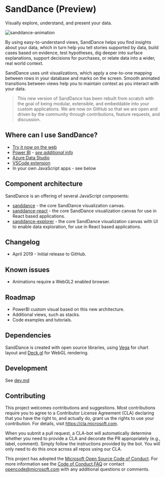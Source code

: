 # SandDance (Preview)

Visually explore, understand, and present your data.

![sanddance-animation](https://user-images.githubusercontent.com/11507384/54236654-52d42800-44d1-11e9-859e-6c5d297a46d2.gif)

By using easy-to-understand views, SandDance helps you find insights about your data, which in turn help you tell stories supported by data, build cases based on evidence, test hypotheses, dig deeper into surface explanations, support decisions for purchases, or relate data into a wider, real world context.

SandDance uses unit visualizations, which apply a one-to-one mapping between rows in your database and marks on the screen.
Smooth animated transitions between views help you to maintain context as you interact with your data.

> This new version of SandDance has been rebuilt from scratch with the goal of being modular, extensible, and embeddable into your custom applications. We are now on GitHub so that we are open and driven by the community through contributions, feature requests, and discussion.

## Where can I use SandDance?
* [Try it now on the web](https://microsoft.github.io/SandDance/app/)
* [Power BI](https://appsource.microsoft.com/en-us/product/power-bi-visuals/WA200000430) - [*see additional info*](https://github.com/microsoft/SandDance/blob/master/powerbi.md)
* [Azure Data Studio](https://docs.microsoft.com/en-us/sql/azure-data-studio/sanddance-extension?view=sql-server-2017)
* [VSCode extension](https://marketplace.visualstudio.com/items?itemName=msrvida.vscode-sanddance)
* In your own JavaScript apps - see below

## Component architecture

SandDance is an offering of several JavaScript components:

* [sanddance](packages/sanddance/README.md) - the core SandDance visualization canvas.
* [sanddance-react](packages/sanddance-react/README.md) - the core SandDance visualization canvas for use in React based applications.
* [sanddance-explorer](packages/sanddance-explorer/README.md) - the core SandDance visualization canvas with UI to enable data exploration, for use in React based applications.

## Changelog

* April 2019 - Initial release to GitHub.

## Known issues

* Animations require a WebGL2 enabled browser.

## Roadmap

* PowerBI custom visual based on this new architecture.
* Additional views, such as stacks.
* Code examples and tutorials.

## Dependencies

SandDance is created with open source libraries, using [Vega](https://vega.github.io) for chart layout and [Deck.gl](https://deck.gl) for WebGL rendering.

## Development

See [dev.md](dev.md)

## Contributing

This project welcomes contributions and suggestions.  Most contributions require you to agree to a
Contributor License Agreement (CLA) declaring that you have the right to, and actually do, grant us
the rights to use your contribution. For details, visit https://cla.microsoft.com.

When you submit a pull request, a CLA-bot will automatically determine whether you need to provide
a CLA and decorate the PR appropriately (e.g., label, comment). Simply follow the instructions
provided by the bot. You will only need to do this once across all repos using our CLA.

This project has adopted the [Microsoft Open Source Code of Conduct](https://opensource.microsoft.com/codeofconduct/).
For more information see the [Code of Conduct FAQ](https://opensource.microsoft.com/codeofconduct/faq/) or
contact [opencode@microsoft.com](mailto:opencode@microsoft.com) with any additional questions or comments.
